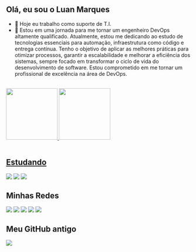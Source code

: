 ## Olá, eu sou o Luan Marques

- 🔭 Hoje eu trabalho como suporte de T.I.
- 🌱 Estou em uma jornada para me tornar um engenheiro DevOps altamente qualificado. Atualmente, estou me dedicando ao estudo de tecnologias essenciais para automação, infraestrutura como código e entrega contínua. Tenho o objetivo de aplicar as melhores práticas para otimizar processos, garantir a escalabilidade e melhorar a eficiência dos sistemas, sempre focado em transformar o ciclo de vida do desenvolvimento de software. Estou comprometido em me tornar um profissional de excelência na área de DevOps.

</br>

<div>
  <a href="https://github.com/Luan-Marques-DevOps">
  <img height="140em" src="https://github-readme-stats.vercel.app/api?username=Luan-Marques-DevOps&show_icons=true&theme=tokyonight&include_all_commits=true&count_private=true"/>
  <img height="140em" src="https://github-readme-stats.vercel.app/api/top-langs/?username=Luan-Marques-DevOps&layout=compact&langs_count=16&theme=tokyonight"/>
</div>

</br>

## Estudando

<div>
  <a href="https://www.python.org/" target="_blank"><img src="https://img.shields.io/badge/-Python-%233B8E5D?style=for-the-badge&logo=python&logoColor=white" target="_blank"></a>
  <a href="https://www.linux.org/" target="_blank"><img src="https://img.shields.io/badge/-Linux-%23FCC624?style=for-the-badge&logo=linux&logoColor=black" target="_blank"></a>
  <a href="https://www.udemy.com/course/fundamentos-de-redes-para-devops/" target="_blank"><img src="https://img.shields.io/badge/-Redes-%2300B9F1?style=for-the-badge&logo=wifi&logoColor=white" target="_blank"></a>
</div>

## Minhas Redes

<div>
  <a href="https://luanmarquesdev.com.br/" target="_blank"><img src="https://img.shields.io/badge/-Portfolio-%23000000?style=for-the-badge&logo=github&logoColor=white" target="_blank"></a>
  <a href="https://instagram.com/luan_marques_dev" target="_blank"><img src="https://img.shields.io/badge/-Instagram-%23E4405F?style=for-the-badge&logo=instagram&logoColor=white" target="_blank"></a>
  <a href="mailto:luanmarquesdevops22@gmail.com"><img src="https://img.shields.io/badge/-Gmail-%23333?style=for-the-badge&logo=gmail&logoColor=white" target="_blank"></a>
  <a href="https://www.linkedin.com/in/luan-marques-pereira-125852205" target="_blank"><img src="https://img.shields.io/badge/-LinkedIn-%230077B5?style=for-the-badge&logo=linkedin&logoColor=white" target="_blank"></a> 
  <a href="https://app.rocketseat.com.br/me/luan-marques-dev" target="_blank"><img src="https://img.shields.io/badge/-Rocketseat-%2304D361?style=for-the-badge&logo=rocketseat&logoColor=white" target="_blank"></a>
</div>

## Meu GitHub antigo
<div>
  <a href="https://github.com/LuanMarques-Dev" target="_blank"><img src="https://img.shields.io/badge/-GitHub-%23121011?style=for-the-badge&logo=github&logoColor=white" target="_blank"></a>
</div>


